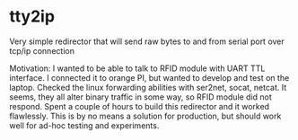 # tty2ip
Very simple redirector that will send raw bytes to and from serial port over tcp/ip connection

Motivation: I wanted to be able to talk to RFID module with UART TTL interface. 
I connected it to orange PI, but wanted to develop and test on the laptop.
Checked the linux forwarding abilities with ser2net, socat, netcat. 
It seems, they all alter binary traffic in some way, so RFID module did not respond.
Spent a couple of hours to build this redirector and it worked flawlessly.
This is by no means a solution for production, but should work well for ad-hoc testing and experiments.
